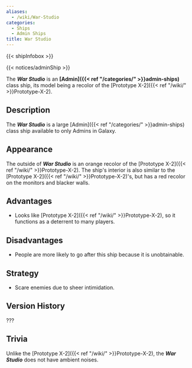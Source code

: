 ```yaml
---
aliases:
  - /wiki/War-Studio
categories:
  - Ships
  - Admin Ships
title: War Studio
---
```


{{< shipInfobox >}}

{{< notices/adminShip >}}

The **_War Studio_** is an **[Admin]({{< ref "/categories/" >}}admin-ships)** class ship, its model being a recolor of the [Prototype X-2]({{< ref "/wiki/" >}}Prototype-X-2).

## Description

The **_War Studio_** is a large [Admin]({{< ref "/categories/" >}}admin-ships) class ship available to only Admins in Galaxy.

## Appearance

The outside of **_War Studio_** is an orange recolor of the [Prototype X-2]({{< ref "/wiki/" >}}Prototype-X-2). The ship's interior is also similar to the [Prototype X-2]({{< ref "/wiki/" >}}Prototype-X-2)'s, but has a red recolor on the monitors and blacker walls.

## Advantages

- Looks like [Prototype X-2]({{< ref "/wiki/" >}}Prototype-X-2), so it functions as a deterrent to many players.

## Disadvantages 

- People are more likely to go after this ship because it is unobtainable.

## Strategy

- Scare enemies due to sheer intimidation.

## Version History

???

## Trivia

Unlike the [Prototype X-2]({{< ref "/wiki/" >}}Prototype-X-2), the **_War Studio_** does not have ambient noises.
